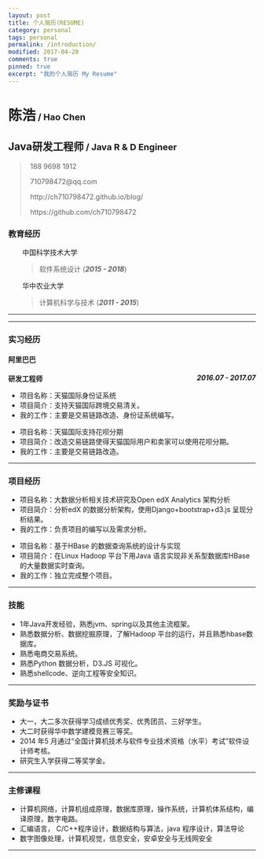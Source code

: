 ```yaml
---
layout: post
title: 个人简历(RESUME)
category: personal
tags: personal
permalink: /introduction/
modified: 2017-04-28
comments: true
pinned: true
excerpt: "我的个人简历 My Resume"
---
```

<html lang="en">
<head>
    <meta charset="UTF-8">
    <link rel="stylesheet" type="text/css"
          href="https://github.com/ch710798472/blog/raw/gh-pages/css/resume/normalize.css">
    <link rel="stylesheet"
          href="https://github.com/ch710798472/blog/raw/gh-pages/css/resume/font-awesome-4.7.0/css/font-awesome.min.css">
    <link rel="stylesheet" type="text/css" href="https://github.com/ch710798472/blog/raw/gh-pages/css/resume/main.css">
</head>

<body marginheight="0">
<h1>陈浩<span style="font-size:18px;">&nbsp;/&nbsp;Hao Chen</span></h1>
<h2>Java研发工程师<span style="font-size:18px;">&nbsp;/&nbsp;Java R & D Engineer</span></h2>
<blockquote>
    <p>
        <i class="fa fa-phone-square fa-lg" aria-hidden="true"></i><span style='padding-left:5px;'>188&nbsp;9698&nbsp;1912</span>
    </p>
    <p>
        <i class="fa fa-envelope-square fa-lg" aria-hidden="true"></i> <span
            style='padding-left:5px;'>710798472@qq.com</span>
    </p>
    <p>
        <i class="fa fa-home fa-lg" aria-hidden="true"></i><span style='padding-left:5px;'>http://ch710798472.github.io/blog/</span>
    </p>
    <p>
        <i class="fa fa-github fa-lg" aria-hidden="true"></i><span style='padding-left:5px;'>https://github.com/ch710798472</span>
    </p>
</blockquote>
<h3><i class="fa fa-bookmark" aria-hidden="true"></i><span>教育经历</span></h3>
<ul>
    <li style="list-style:none;"><i class="fa fa-graduation-cap" aria-hidden="true"></i><span style='padding-left:5px;'>中国科学技术大学</span>
        <blockquote id="xueli">
            <p>软件系统设计 (<strong><em>2015 - 2018</em></strong>)</p>
        </blockquote>
    </li>
    <li style="list-style:none;"><i class="fa fa-graduation-cap" aria-hidden="true"></i><span style='padding-left:5px;'>华中农业大学</span>
        <blockquote id="xueli">
            <p>计算机科学与技术 (<strong><em>2011 - 2015</em></strong>)</p>
        </blockquote>
    </li>
</ul>
<hr>
<hr>
<h3><i class="fa fa-bookmark" aria-hidden="true"></i><span>实习经历</span></h3>
<h4><i class="fa fa-users" aria-hidden="true"></i><span>阿里巴巴</span></h4>
<strong style="float:right;"><em>2016.07 - 2017.07</em></strong>
<p><strong>研发工程师</strong>
</p>
<ul class="nolist">
    <li><i class="fa fa-product-hunt" aria-hidden="true"></i><span>项目名称：天猫国际身份证系统</span></li>
    <li><i class="fa fa-book" aria-hidden="true"></i><span>项目简介：支持天猫国际跨境交易清关。</span></li>
    <li><i class="fa fa-keyboard-o" aria-hidden="true"></i><span>我的工作：主要是交易链路改造、身份证系统编写。</span></li>
</ul>
<ul class="nolist">
    <li><i class="fa fa-product-hunt" aria-hidden="true"></i><span>项目名称：天猫国际支持花呗分期</span></li>
    <li><i class="fa fa-book" aria-hidden="true"></i><span>项目简介：改造交易链路使得天猫国际用户和卖家可以使用花呗分期。</span></li>
    <li><i class="fa fa-keyboard-o" aria-hidden="true"></i><span>我的工作：主要是交易链路改造。</span></li>
</ul>
<hr>
<h3><i class="fa fa-bookmark" aria-hidden="true"></i><span>项目经历</span></h3>
<ul class="nolist">
    <li><i class="fa fa-product-hunt" aria-hidden="true"></i><span>项目名称：大数据分析相关技术研究及Open edX Analytics 架构分析</span></li>
    <li><i class="fa fa-book" aria-hidden="true"></i><span>项目简介：分析edX 的数据分析架构，使用Django+bootstrap+d3.js 呈现分析结果。</span>
    </li>
    <li><i class="fa fa-keyboard-o" aria-hidden="true"></i><span>我的工作：负责项目的编写以及需求分析。</span></li>
</ul>
<ul class="nolist">
    <li><i class="fa fa-product-hunt" aria-hidden="true"></i><span>项目名称：基于HBase 的数据查询系统的设计与实现</span></li>
    <li><i class="fa fa-book"
           aria-hidden="true"></i><span>项目简介：在Linux Hadoop 平台下用Java 语言实现非关系型数据库HBase 的大量数据实时查询。</span></li>
    <li><i class="fa fa-keyboard-o" aria-hidden="true"></i><span>我的工作：独立完成整个项目。</span></li>
</ul>
<hr>
<h3><i class="fa fa-bookmark" aria-hidden="true"></i><span>技能</span></h3>
<ul class="nolist">
    <li><i class="fa fa-star" aria-hidden="true"></i><span>1年Java开发经验，熟悉jvm、spring以及其他主流框架。</span></li>
    <li><i class="fa fa-star" aria-hidden="true"></i><span>熟悉数据分析、数据挖掘原理，了解Hadoop 平台的运行，并且熟悉hbase数据库。</span></li>
    <li><i class="fa fa-star" aria-hidden="true"></i><span>熟悉电商交易系统。</span></li>
    <li><i class="fa fa-star" aria-hidden="true"></i><span>熟悉Python 数据分析，D3.JS 可视化。</span></li>
    <li><i class="fa fa-star" aria-hidden="true"></i><span>熟悉shellcode、逆向工程等安全知识。</span></li>
</ul>
<hr>
<h3><i class="fa fa-bookmark" aria-hidden="true"></i><span>奖励与证书</span></h3>
<ul class="nolist">
    <li><i class="fa fa-star" aria-hidden="true"></i><span>大一，大二多次获得学习成绩优秀奖、优秀团员、三好学生。</span></li>
    <li><i class="fa fa-star" aria-hidden="true"></i><span>大二时获得华中数学建模竞赛三等奖。</span></li>
    <li><i class="fa fa-star" aria-hidden="true"></i><span>2014 年5 月通过“全国计算机技术与软件专业技术资格（水平）考试”软件设计师考核。</span></li>
    <li><i class="fa fa-star" aria-hidden="true"></i><span>研究生入学获得二等奖学金。</span></li>
</ul>
<hr>
<h3><i class="fa fa-bookmark" aria-hidden="true"></i><span>主修课程</span></h3>
<ul class="nolist">
    <li><i class="fa fa-star" aria-hidden="true"></i><span>计算机网络，计算机组成原理，数据库原理，操作系统，计算机体系结构，编译原理，数字电路。</span></li>
    <li><i class="fa fa-star" aria-hidden="true"></i><span>汇编语言， C/C++程序设计，数据结构与算法，java 程序设计，算法导论</span></li>
    <li><i class="fa fa-star" aria-hidden="true"></i><span>数字图像处理，计算机视觉，信息安全，安卓安全与无线网安全</span></li>
</ul>
<hr>
</body>
</html>

